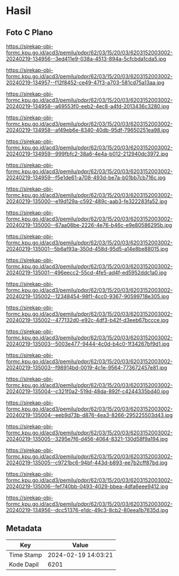 # Hasil

## Foto C Plano

https://sirekap-obj-formc.kpu.go.id/acd3/pemilu/pdpr/62/03/15/20/03/6203152003002-20240219-134956--3ed411e9-038a-4513-894a-5cfcbda1cda5.jpg

https://sirekap-obj-formc.kpu.go.id/acd3/pemilu/pdpr/62/03/15/20/03/6203152003002-20240219-134957--f12f8452-ce49-47f3-a703-581cd75a13aa.jpg

https://sirekap-obj-formc.kpu.go.id/acd3/pemilu/pdpr/62/03/15/20/03/6203152003002-20240219-134958--a69553f0-eeb2-4ec8-a4fd-2013436c3280.jpg

https://sirekap-obj-formc.kpu.go.id/acd3/pemilu/pdpr/62/03/15/20/03/6203152003002-20240219-134958--af49eb6e-8340-40db-95df-79650251ea98.jpg

https://sirekap-obj-formc.kpu.go.id/acd3/pemilu/pdpr/62/03/15/20/03/6203152003002-20240219-134959--999fbfc2-38a6-4e4a-b012-212940dc3972.jpg

https://sirekap-obj-formc.kpu.go.id/acd3/pemilu/pdpr/62/03/15/20/03/6203152003002-20240219-134959--f5e1de61-a708-493d-be7a-b01bb7cb716c.jpg

https://sirekap-obj-formc.kpu.go.id/acd3/pemilu/pdpr/62/03/15/20/03/6203152003002-20240219-135000--e19d129a-c592-489c-aab3-fe322283fa52.jpg

https://sirekap-obj-formc.kpu.go.id/acd3/pemilu/pdpr/62/03/15/20/03/6203152003002-20240219-135000--67aa08be-2226-4e76-b46c-e9e80586295b.jpg

https://sirekap-obj-formc.kpu.go.id/acd3/pemilu/pdpr/62/03/15/20/03/6203152003002-20240219-135001--5b6af93a-350d-458d-95d5-a14e8be88015.jpg

https://sirekap-obj-formc.kpu.go.id/acd3/pemilu/pdpr/62/03/15/20/03/6203152003002-20240219-135001--496eecc2-55cd-4fe5-ad4f-ed5952ddc1a0.jpg

https://sirekap-obj-formc.kpu.go.id/acd3/pemilu/pdpr/62/03/15/20/03/6203152003002-20240219-135002--12348454-98f1-4cc0-9367-90599718e305.jpg

https://sirekap-obj-formc.kpu.go.id/acd3/pemilu/pdpr/62/03/15/20/03/6203152003002-20240219-135002--477132d0-e92c-4df3-b42f-d3eeb67bccce.jpg

https://sirekap-obj-formc.kpu.go.id/acd3/pemilu/pdpr/62/03/15/20/03/6203152003002-20240219-135003--5003e477-9444-4c0d-b4c0-1f34267bf9d1.jpg

https://sirekap-obj-formc.kpu.go.id/acd3/pemilu/pdpr/62/03/15/20/03/6203152003002-20240219-135003--f98914bd-0019-4c1e-9564-773672457e81.jpg

https://sirekap-obj-formc.kpu.go.id/acd3/pemilu/pdpr/62/03/15/20/03/6203152003002-20240219-135004--c321f0a2-519d-48da-892f-c4244335bd40.jpg

https://sirekap-obj-formc.kpu.go.id/acd3/pemilu/pdpr/62/03/15/20/03/6203152003002-20240219-135004--eeb9d73b-d876-4ea3-8266-295225503d43.jpg

https://sirekap-obj-formc.kpu.go.id/acd3/pemilu/pdpr/62/03/15/20/03/6203152003002-20240219-135005--3295e7f6-d456-4064-8321-130d58f9a194.jpg

https://sirekap-obj-formc.kpu.go.id/acd3/pemilu/pdpr/62/03/15/20/03/6203152003002-20240219-135005--c9721bc6-94bf-443d-b893-ee7b2cff87bd.jpg

https://sirekap-obj-formc.kpu.go.id/acd3/pemilu/pdpr/62/03/15/20/03/6203152003002-20240219-135006--fef740bb-0493-4029-bbea-4dfa6eee9412.jpg

https://sirekap-obj-formc.kpu.go.id/acd3/pemilu/pdpr/62/03/15/20/03/6203152003002-20240219-134956--dcc51376-e1dc-49c3-8cb2-80eea1b7635d.jpg


## Metadata

| Key        | Value               |
| ---------- | ------------------- |
| Time Stamp | 2024-02-19 14:03:21 |
| Kode Dapil | 6201                |



